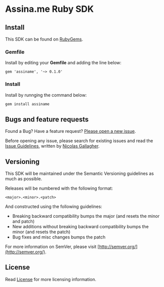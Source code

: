 # Assina.me Ruby SDK

## Install

This SDK can be found on [RubyGems](https://rubygems.org/gems/assiname).

### Gemfile

Install by editing your **Gemfile** and adding the line below:

```
gem 'assiname', '~> 0.1.0'
```

### Install

Install by runnging the command below:

```bash
gem install assiname
```

## Bugs and feature requests

Found a Bug? Have a feature request? [Please open a new issue](https://github.com/libercapital/certificadora-sdk-ruby/issues).

Before opening any issue, please search for existing issues and read the [Issue Guidelines](https://github.com/necolas/issue-guidelines), written by [Nicolas Gallagher](https://github.com/necolas/).

## Versioning

This SDK will be maintained under the Semantic Versioning guidelines as much as possible.

Releases will be numbered with the following format:

`<major>.<minor>.<patch>`

And constructed using the following guidelines:

* Breaking backward compatibility bumps the major (and resets the minor and patch)
* New additions without breaking backward compatibility bumps the minor (and resets the patch)
* Bug fixes and misc changes bumps the patch

For more information on SemVer, please visit [http://semver.org/](http://semver.org/).

## License

Read [License](LICENSE) for more licensing information.


